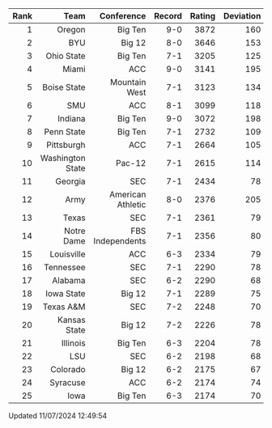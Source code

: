| Rank  | Team                 | Conference           | Record   | Rating | Deviation |
| ---:  | ---:                 | ---:                 | ---:     | ---:   | ---:      |
| 1     | Oregon               | Big Ten              | 9-0      | 3872   | 160       |
| 2     | BYU                  | Big 12               | 8-0      | 3646   | 153       |
| 3     | Ohio State           | Big Ten              | 7-1      | 3205   | 125       |
| 4     | Miami                | ACC                  | 9-0      | 3141   | 195       |
| 5     | Boise State          | Mountain West        | 7-1      | 3123   | 134       |
| 6     | SMU                  | ACC                  | 8-1      | 3099   | 118       |
| 7     | Indiana              | Big Ten              | 9-0      | 3072   | 198       |
| 8     | Penn State           | Big Ten              | 7-1      | 2732   | 109       |
| 9     | Pittsburgh           | ACC                  | 7-1      | 2664   | 105       |
| 10    | Washington State     | Pac-12               | 7-1      | 2615   | 114       |
| 11    | Georgia              | SEC                  | 7-1      | 2434   | 78        |
| 12    | Army                 | American Athletic    | 8-0      | 2376   | 205       |
| 13    | Texas                | SEC                  | 7-1      | 2361   | 79        |
| 14    | Notre Dame           | FBS Independents     | 7-1      | 2356   | 80        |
| 15    | Louisville           | ACC                  | 6-3      | 2334   | 79        |
| 16    | Tennessee            | SEC                  | 7-1      | 2290   | 78        |
| 17    | Alabama              | SEC                  | 6-2      | 2290   | 68        |
| 18    | Iowa State           | Big 12               | 7-1      | 2289   | 75        |
| 19    | Texas A&M            | SEC                  | 7-2      | 2248   | 70        |
| 20    | Kansas State         | Big 12               | 7-2      | 2226   | 78        |
| 21    | Illinois             | Big Ten              | 6-3      | 2204   | 78        |
| 22    | LSU                  | SEC                  | 6-2      | 2198   | 68        |
| 23    | Colorado             | Big 12               | 6-2      | 2175   | 67        |
| 24    | Syracuse             | ACC                  | 6-2      | 2174   | 74        |
| 25    | Iowa                 | Big Ten              | 6-3      | 2174   | 70        |

Updated 11/07/2024 12:49:54
